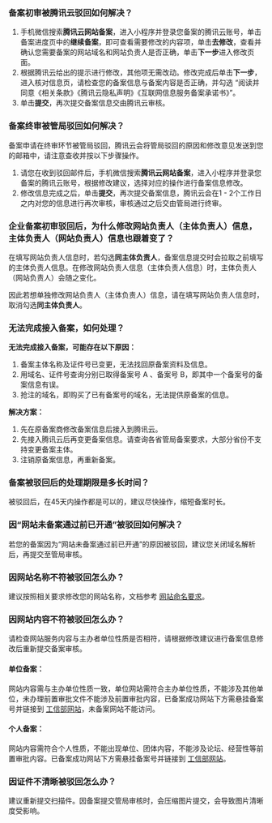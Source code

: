 ### 备案初审被腾讯云驳回如何解决？
1. 手机微信搜索**腾讯云网站备案**，进入小程序并登录您备案的腾讯云账号，单击备案进度页中的**继续备案**，即可查看需要修改的内容项，单击**去修改**，查看并确认您需要备案的网站域名和网站负责人是否正确，单击**下一步**进入修改页面。
2. 根据腾讯云给出的提示进行修改，其他项无需改动。修改完成后单击**下一步**，进入核对信息页，请检查您的备案信息与备案内容是否正确，并勾选 “阅读并同意《相关条款》《腾讯云隐私声明》《互联网信息服务备案承诺书》”。
3. 单击**提交**，再次提交备案信息交由腾讯云审核。

### 备案终审被管局驳回如何解决？
备案申请在终审环节被管局驳回，腾讯云会将管局驳回的原因和修改意见发送到您的邮箱中，请注意查收并按以下步骤操作。
1. 请您在收到驳回邮件后，手机微信搜索**腾讯云网站备案**，进入小程序并登录您备案的腾讯云账号，根据修改建议，选择对应的操作进行备案信息修改。
2. 修改信息完成之后，单击**提交**，再次提交备案信息，腾讯云会在1 - 2个工作日之内对您的信息进行再次审核，审核通过之后交由管局进行终审。

### 企业备案初审驳回后，为什么修改网站负责人（主体负责人）信息，主体负责人（网站负责人）信息也跟着变了？

在填写网站负责人信息时，若勾选**同主体负责人**，备案信息提交时会拉取之前填写的主体负责人信息。在修改网站负责人信息（主体负责人信息）时，主体负责人（网站负责人）会随之变化。

因此若想单独修改网站负责人（主体负责人）信息，请在填写网站负责人信息时，取消勾选**同主体负责人**。

### 无法完成接入备案，如何处理？

**无法完成接入备案，可能存在以下原因：** 
1. 备案主体名称及证件号已变更，无法找回原备案资料及信息。
2. 用域名、证件号查询分别已取得备案号 A 、备案号 B，即其中一个备案号的备案信息有误。
3. 抢注的域名，即购买了已有备案号的域名，无法提供原备案的信息。

**解决方案：** 
1. 先在原备案商修改备案信息后接入到腾讯云。
2. 先接入腾讯云后再变更备案信息。请查询各省管局备案要求，大部分省份不支持变更备案主体。
3. 注销原备案信息，再重新备案。

### 备案被驳回后的处理期限是多长时间？

被驳回后，在45天内操作都是可以的，建议尽快操作，缩短备案时长。 

### 因“网站未备案通过前已开通”被驳回如何解决？

若您的备案因为“网站未备案通过前已开通”的原因被驳回，建议您关闭域名解析后，再提交至管局审核。 

### 因网站名称不符被驳回怎么办？

建议按照相关要求修改您的网站名称，文档参考 [网站命名要求](https://cloud.tencent.com/document/product/243/11740)。

### 因网站内容不符被驳回怎么办？

请检查网站服务内容与主办者单位性质是否相符，请根据修改建议进行备案信息修改后重新提交备案审核。

#### 单位备案：

网站内容需与主办单位性质一致，单位网站需符合主办单位性质，不能涉及其他单位，未办理前置审批文件不能涉及前置审批内容，已备案成功网站下方需悬挂备案号并链接到 [工信部网站](https://beian.miit.gov.cn/)，未备案网站不能访问。 

#### 个人备案：
网站内容需符合个人性质，不能出现单位、团体内容，不能涉及论坛、经营性等前置审批内容。已备案成功网站下方需悬挂备案号并链接到 [工信部网站](https://beian.miit.gov.cn/)。

### 因证件不清晰被驳回怎么办？

建议重新提交扫描件。因备案提交管局审核时，会压缩图片提交，会导致图片清晰度受影响。



